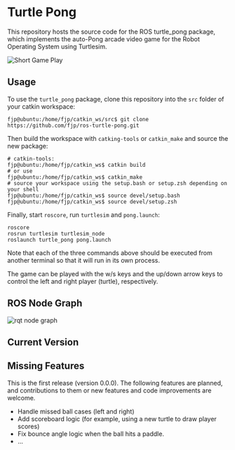 # Turtle Pong

This repository hosts the source code for the ROS turtle_pong package, which implements the auto-Pong arcade video game for the Robot Operating System using Turtlesim.

![Short Game Play](docs/turtle_pong.gif)

## Usage

To use the `turtle_pong` package, clone this repository into the `src` folder of your catkin workspace:

```console
fjp@ubuntu:/home/fjp/catkin_ws/src$ git clone https://github.com/fjp/ros-turtle-pong.git
```

Then build the workspace with `catking-tools` or `catkin_make` and source the new package:

```console
# catkin-tools:
fjp@ubuntu:/home/fjp/catkin_ws$ catkin build
# or use
fjp@ubuntu:/home/fjp/catkin_ws$ catkin_make
# source your workspace using the setup.bash or setup.zsh depending on your shell
fjp@ubuntu:/home/fjp/catkin_ws$ source devel/setup.bash
fjp@ubuntu:/home/fjp/catkin_ws$ source devel/setup.zsh
```

Finally, start `roscore`, run `turtlesim` and `pong.launch`:

```console
roscore
rosrun turtlesim turtlesim_node
roslaunch turtle_pong pong.launch
```

Note that each of the three commands above should be executed from another terminal so that it will run in its own process.

The game can be played with the w/s keys and the up/down arrow keys to control the left and right player (turtle), respectively.

## ROS Node Graph

![rqt node graph](docs/rosgraph.svg)


## Current Version 


## Missing Features
This is the first release (version 0.0.0). The following features are planned, and contributions to them or new features and code improvements are welcome.

- Handle missed ball cases (left and right)
- Add scoreboard logic (for example, using a new turtle to draw player scores)
- Fix bounce angle logic when the ball hits a paddle.
- ...

